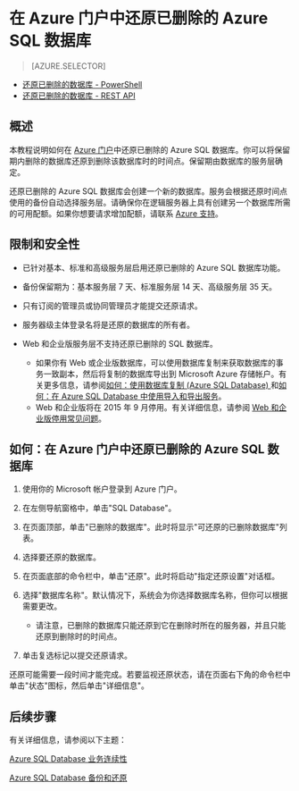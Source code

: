 <properties 
   pageTitle="在 Azure 门户中还原已删除的 Azure SQL 数据库" 
   description="Microsoft Azure SQL Database, 还原已删除的数据库, 恢复已删除的数据库, Azure 管理门户, Azure 门户" 
   services="sql-database" 
   documentationCenter="" 
   authors="elfisher" 
   manager="jeffreyg" 
   editor="v-romcal"/>

<tags
   ms.service="sql-database"
   ms.date="03/18/2015"
   wacn.date="05/25/2015"/>








# 在 Azure 门户中还原已删除的 Azure SQL 数据库

> [AZURE.SELECTOR]
- [还原已删除的数据库 - PowerShell](/documentation/articles/sql-database-restore-deleted-database-tutorial-powershell.md)
- [还原已删除的数据库 - REST API](/documentation/articles/sql-database-restore-deleted-database-tutorial-rest.md)

## 概述

本教程说明如何在 [Azure 门户](http://manage.windowsazure.cn/)中还原已删除的 Azure SQL 数据库。你可以将保留期内删除的数据库还原到删除该数据库时的时间点。保留期由数据库的服务层确定。

还原已删除的 Azure SQL 数据库会创建一个新的数据库。服务会根据还原时间点使用的备份自动选择服务层。请确保你在逻辑服务器上具有创建另一个数据库所需的可用配额。如果你想要请求增加配额，请联系 [Azure 支持](/support/contact/)。

## 限制和安全性

* 已针对基本、标准和高级服务层启用还原已删除的 Azure SQL 数据库功能。 

* 备份保留期为：基本服务层 7 天、标准服务层 14 天、高级服务层 35 天。

* 只有订阅的管理员或协同管理员才能提交还原请求。

* 服务器级主体登录名将是还原的数据库的所有者。
 
* Web 和企业版服务层不支持还原已删除的 SQL 数据库。
 
	* 如果你有 Web 或企业版数据库，可以使用数据库复制来获取数据库的事务一致副本，然后将复制的数据库导出到 Microsoft Azure 存储帐户。有关更多信息，请参阅[如何：使用数据库复制 (Azure SQL Database) ](http://msdn.microsoft.com/zh-cn/library/azure/ff951631.aspx) 和[如何：在 Azure SQL Database 中使用导入和导出服务](http://msdn.microsoft.com/zh-cn/library/azure/hh335292.aspx)。
	* Web 和企业版将在 2015 年 9 月停用。有关详细信息，请参阅 [Web 和企业版停用常见问题](http://msdn.microsoft.com/zh-cn/library/azure/dn741330.aspx)。

## 如何：在 Azure 门户中还原已删除的 Azure SQL 数据库


1. 使用你的 Microsoft 帐户登录到 Azure 门户。

2. 在左侧导航窗格中，单击"SQL Database"。

3. 在页面顶部，单击"已删除的数据库"。此时将显示"可还原的已删除数据库"列表。 

4. 选择要还原的数据库。

6. 在页面底部的命令栏中，单击"还原"。此时将启动"指定还原设置"对话框。 

7. 选择"数据库名称"。默认情况下，系统会为你选择数据库名称，但你可以根据需要更改。   

	* 请注意，已删除的数据库只能还原到它在删除时所在的服务器，并且只能还原到删除时的时间点。   

8. 单击复选标记以提交还原请求。

还原可能需要一段时间才能完成。若要监视还原状态，请在页面右下角的命令栏中单击"状态"图标，然后单击"详细信息"。

## 后续步骤

有关详细信息，请参阅以下主题： 

[Azure SQL Database 业务连续性](http://msdn.microsoft.com/zh-cn/library/azure/hh852669.aspx)

[Azure SQL Database 备份和还原](http://msdn.microsoft.com/zh-cn/library/azure/jj650016.aspx)

<!--HONumber=55-->
